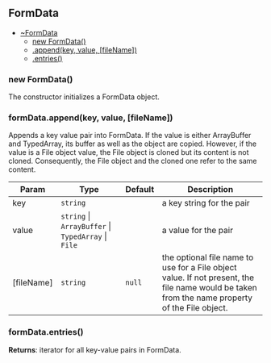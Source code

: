 
<a name="module-global-formdata" id="module-global-formdata"></a>

## FormData

* [~FormData](#module-global-formdata)
    * [new FormData()](#new-module-global-formdata-new)
    * [.append(key, value, [fileName])](#module-global-formdata-append)
    * [.entries()](#module-global-formdata-entries)

<a name="new-module-global-formdata-new" id="new-module-global-formdata-new"></a>

### new FormData()
The constructor initializes a FormData object.

<a name="module-global-formdata-append" id="module-global-formdata-append"></a>

### formData.append(key, value, [fileName])
Appends a key value pair into FormData.
If the value is either ArrayBuffer and TypedArray, its buffer as well as the object are copied.
However, if the value is a File object value, the File object is cloned but its content is not cloned.
Consequently, the File object and the cloned one refer to the same content.

| Param | Type | Default | Description |
| --- | --- | --- | --- |
| key | `string` |  | a key string for the pair |
| value | `string` \| `ArrayBuffer` \| `TypedArray` \| `File` |  | a value for the pair |
| [fileName] | `string` | `null` | the optional file name to use for a File object value. If not present, the file name would be taken from the name property of the File object. |

<a name="module-global-formdata-entries" id="module-global-formdata-entries"></a>

### formData.entries()

**Returns**: iterator for all key-value pairs in FormData.
